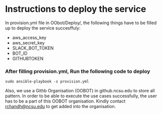 # Instructions to deploy the service

In provision.yml file in OObot/Deploy/, the following things have to be filled up to deploy the service succesffuly:
- aws_access_key
- aws_secret_key
- SLACK_BOT_TOKEN
- BOT_ID
- GITHUBTOKEN


### After filling provision.yml, Run the following code to deploy

    sudo ansible-playbook -s provision.yml

Also, we use a Githb Organisation (OOBOT) in github.ncsu.edu to store all pattern. In order to be able to execute the use cases successfully, the user has to be a part of this OOBOT organisation. Kindly contact rchandh@ncsu.edu to get added into the organisation.


